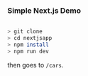 ### Simple Next.js Demo

```bash

> git clone 
> cd nextjsapp
> npm install
> npm run dev

```

then goes to ``/cars``.
